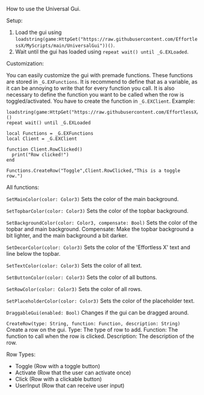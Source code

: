 How to use the Universal Gui.

Setup:

1. Load the gui using `loadstring(game:HttpGet("https://raw.githubusercontent.com/EffortlessX/MyScripts/main/UniversalGui"))()`.
2. Wait until the gui has loaded using `repeat wait() until _G.EXLoaded`.


Customization:

You can easily customize the gui with premade functions. These functions are stored in `_G.EXFunctions`.
It is recommend to define that as a variable, as it can be annoying to write that for every function you call.
It is also necessary to define the function you want to be called when the row is toggled/activated. You have to
create the function in `_G.EXClient`.
Example:
```
loadstring(game:HttpGet("https://raw.githubusercontent.com/EffortlessX/MyScripts/main/UniversalGui"))()
repeat wait() until _G.EXLoaded

local Functions = _G.EXFunctions
local Client = _G.EXClient

function Client.RowClicked()
  print("Row clicked!")
end

Functions.CreateRow("Toggle",Client.RowClicked,"This is a toggle row.")
```

All functions:

`SetMainColor(color: Color3)`
Sets the color of the main background.

`SetTopbarColor(color: Color3)`
Sets the color of the topbar background.

`SetBackgroundColor(color: Color3, compensate: Bool)`
Sets the color of the topbar and main background.
Compensate: Make the topbar background a bit lighter, and the main background a bit darker.

`SetDecorColor(color: Color3)`
Sets the color of the 'Effortless X' text and line below the topbar.

`SetTextColor(color: Color3)`
Sets the color of all text.

`SetButtonColor(color: Color3)`
Sets the color of all buttons.

`SetRowColor(color: Color3)`
Sets the color of all rows.

`SetPlaceholderColor(color: Color3)`
Sets the color of the placeholder text.

`DraggableGui(enabled: Bool)`
Changes if the gui can be dragged around.

`CreateRow(type: String, function: Function, description: String)`
Create a row on the gui.
Type: The type of row to add.
Function: The function to call when the row is clicked.
Description: The description of the row.

Row Types:
- Toggle (Row with a toggle button)
- Activate (Row that the user can activate once)
- Click (Row with a clickable button)
- UserInput (Row that can receive user input)


